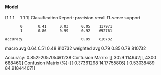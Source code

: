 #### Model
[1 1 1 ... 1 1 1]
Classification Report:
              precision    recall  f1-score   support

           0       0.41      0.03      0.05    117971
           1       0.86      0.99      0.92    692761

    accuracy                           0.85    810732
   macro avg       0.64      0.51      0.48    810732
weighted avg       0.79      0.85      0.79    810732

Accuracy: 0.8529205705461238
Confusion Matrix:
[[  3029 114942]
 [  4300 688461]]
Confusion Matrix (%):
[[ 0.37361298 14.17755806]
 [ 0.53038489 84.91844407]]
